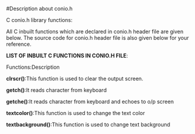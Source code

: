 #Description about conio.h

C conio.h library functions:

All C inbuilt functions which are declared in conio.h header file are given below. The source code for conio.h header file is also given below for your reference.

**LIST OF INBUILT C FUNCTIONS IN CONIO.H FILE**:

Functions:Description

**clrscr()**:This function is used to clear the output screen.

**getch()**:It reads character from keyboard

**getche()**:It reads character from keyboard and echoes to o/p screen

**textcolor()**:This function is used to change the text color

**textbackground()**:This function is used to change text background
